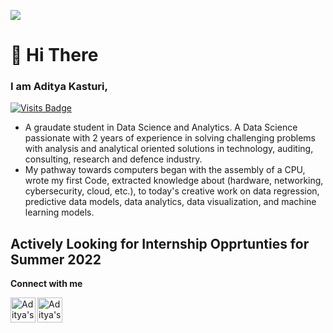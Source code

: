 <p align=”center”>
<img src="https://user-images.githubusercontent.com/95768375/157508993-a276ebbc-8ffb-47a8-90ef-6dbf4e69c8cf.png">
</p>
                                                                                                                
# :wave: Hi There
### I am Aditya Kasturi, 
[![Visits Badge](https://badges.pufler.dev/visits/adityakasturi8/adityakasturi8)](https://badges.pufler.dev)
- A graudate student in Data Science and Analytics. A Data Science passionate with 2 years of experience in solving challenging problems with analysis and analytical oriented solutions in technology, auditing, consulting, research and defence industry.
- My pathway towards computers began with the assembly of a CPU, wrote my first Code, extracted knowledge about (hardware, networking, cybersecurity, cloud, etc.), to today's creative work on data regression, predictive data models, data analytics, data visualization, and machine learning models. 

## Actively Looking for Internship Opprtunties for Summer 2022

__Connect with me__

<a href="mailto:adityakasturi@ou.edu">
  <img align="left" alt="Aditya's LinkedIN" width="40px" src="https://user-images.githubusercontent.com/95768375/157183214-810e10ee-3484-4ac9-94dc-73420a5c2501.svg" />
</a>

<a href="https://www.linkedin.com/in/kasturiaditya/">
  <img align="left" alt="Aditya's LinkedIN" width="40px" src="https://user-images.githubusercontent.com/95768375/157182751-45bd1b9b-d73d-4ed3-b843-bd8d174c3182.svg" />
</a>
<br/>
<br/>

